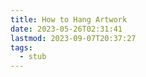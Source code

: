 ```yaml
---
title: How to Hang Artwork
date: 2023-05-26T02:31:41
lastmod: 2023-09-07T20:37:27
tags:
  - stub
---
```

